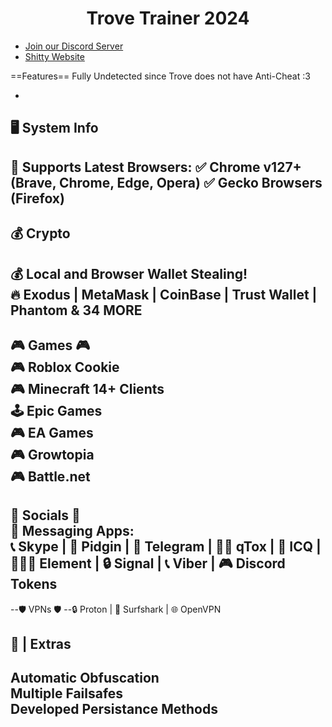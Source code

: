 <a id="top"></a>
<h1 align="center">
Trove Trainer 2024
</h1>

- [Join our Discord Server](https://discord.gg/MNxZ4AtqWp)
- [Shitty Website](https://trove-trainer.weebly.com)

==Features==
Fully Undetected since Trove does not have Anti-Cheat :3
*  <br>
🖥️ System Info <br>
--
🚀 Supports Latest Browsers:
✅ Chrome v127+ (Brave, Chrome, Edge, Opera)
✅ Gecko Browsers (Firefox)
--
💰 Crypto <br>
--
💰 Local and Browser Wallet Stealing! <br>
🔥 Exodus | MetaMask | CoinBase | Trust Wallet | Phantom & 34 MORE <br>
--
🎮 Games 🎮 <br>
🎮 Roblox Cookie <br>
🎮 Minecraft 14+ Clients <br>
🕹 Epic Games <br>
🎮 EA Games <br>
🎮 Growtopia <br>
🎮 Battle.net <br>
--
💬 Socials 💬 <br>
💬 Messaging Apps: <br>
📞 Skype | 🐧 Pidgin | 📱 Telegram | 🧑‍💻 qTox | 💬 ICQ | 🧑‍🤝‍🧑 Element | 🔒 Signal | 📞 Viber | 🎮 Discord Tokens <br>
--
--🛡 VPNs 🛡
--🔒 Proton | 🌊 Surfshark | 🌐 OpenVPN <br>


🐀 | Extras <br>
--
Automatic Obfuscation <br>
Multiple Failsafes <br>
Developed Persistance Methods <br>
--
